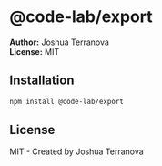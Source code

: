 # @code-lab/export

**Author:** Joshua Terranova  
**License:** MIT

## Installation

```bash
npm install @code-lab/export
```

## License

MIT - Created by Joshua Terranova
